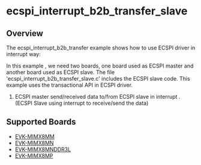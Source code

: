 # ecspi_interrupt_b2b_transfer_slave

## Overview
The ecspi_interrupt_b2b_transfer example shows how to use ECSPI driver in interrupt way:

In this example , we need two boards, one board used as ECSPI master and another board used as ECSPI slave.
The file 'ecspi_interrupt_b2b_transfer_slave.c' includes the ECSPI slave code.
This example uses the transactional API in ECSPI driver.

1. ECSPI master send/received data to/from ECSPI slave in interrupt . (ECSPI Slave using interrupt to receive/send the data)

## Supported Boards
- [EVK-MIMX8MM](../../../../_boards/evkmimx8mm/driver_examples/ecspi/interrupt_b2b_transfer/slave/example_board_readme.md)
- [EVK-MIMX8MN](../../../../_boards/evkmimx8mn/driver_examples/ecspi/interrupt_b2b_transfer/slave/example_board_readme.md)
- [EVK-MIMX8MNDDR3L](../../../../_boards/evkmimx8mnddr3l/driver_examples/ecspi/interrupt_b2b_transfer/slave/example_board_readme.md)
- [EVK-MIMX8MP](../../../../_boards/evkmimx8mp/driver_examples/ecspi/interrupt_b2b_transfer/slave/example_board_readme.md)
